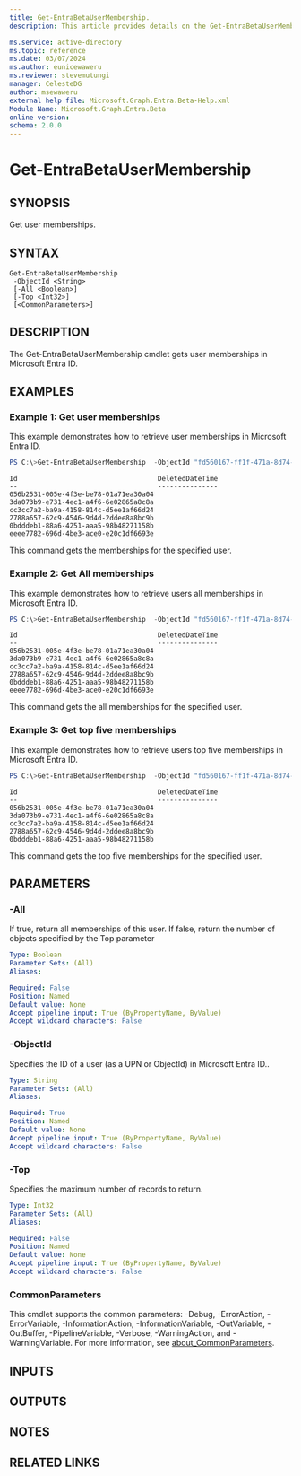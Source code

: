 ```yaml
---
title: Get-EntraBetaUserMembership.
description: This article provides details on the Get-EntraBetaUserMembership command.

ms.service: active-directory
ms.topic: reference
ms.date: 03/07/2024
ms.author: eunicewaweru
ms.reviewer: stevemutungi
manager: CelesteDG
author: msewaweru
external help file: Microsoft.Graph.Entra.Beta-Help.xml
Module Name: Microsoft.Graph.Entra.Beta
online version:
schema: 2.0.0
---
```


# Get-EntraBetaUserMembership

## SYNOPSIS
Get user memberships.

## SYNTAX

```
Get-EntraBetaUserMembership 
 -ObjectId <String> 
 [-All <Boolean>] 
 [-Top <Int32>] 
 [<CommonParameters>]
```

## DESCRIPTION
The Get-EntraBetaUserMembership cmdlet gets user memberships in Microsoft Entra ID.

## EXAMPLES

### Example 1: Get user memberships

This example demonstrates how to retrieve user memberships in Microsoft Entra ID.

```powershell
PS C:\>Get-EntraBetaUserMembership  -ObjectId "fd560167-ff1f-471a-8d74-3b0070abcea1"
```

```output
Id                                   DeletedDateTime
--                                   ---------------
056b2531-005e-4f3e-be78-01a71ea30a04
3da073b9-e731-4ec1-a4f6-6e02865a8c8a
cc3cc7a2-ba9a-4158-814c-d5ee1af66d24
2788a657-62c9-4546-9d4d-2ddee8a8bc9b
0bdddeb1-88a6-4251-aaa5-98b48271158b
eeee7782-696d-4be3-ace0-e20c1df6693e
```

This command gets the memberships for the specified user.


### Example 2: Get All memberships

This example demonstrates how to retrieve users all memberships in Microsoft Entra ID.

```powershell
PS C:\>Get-EntraBetaUserMembership  -ObjectId "fd560167-ff1f-471a-8d74-3b0070abcea1" -All $true
```

```output
Id                                   DeletedDateTime
--                                   ---------------
056b2531-005e-4f3e-be78-01a71ea30a04
3da073b9-e731-4ec1-a4f6-6e02865a8c8a
cc3cc7a2-ba9a-4158-814c-d5ee1af66d24
2788a657-62c9-4546-9d4d-2ddee8a8bc9b
0bdddeb1-88a6-4251-aaa5-98b48271158b
eeee7782-696d-4be3-ace0-e20c1df6693e
```

This command gets the all memberships for the specified user.


### Example 3: Get top five memberships

This example demonstrates how to retrieve users top five memberships in Microsoft Entra ID.

```powershell
PS C:\>Get-EntraBetaUserMembership  -ObjectId "fd560167-ff1f-471a-8d74-3b0070abcea1" -Top 5
```

```output
Id                                   DeletedDateTime
--                                   ---------------
056b2531-005e-4f3e-be78-01a71ea30a04
3da073b9-e731-4ec1-a4f6-6e02865a8c8a
cc3cc7a2-ba9a-4158-814c-d5ee1af66d24
2788a657-62c9-4546-9d4d-2ddee8a8bc9b
0bdddeb1-88a6-4251-aaa5-98b48271158b
```

This command gets the top five memberships for the specified user.

## PARAMETERS

### -All
If true, return all memberships of this user.
If false, return the number of objects specified by the Top parameter

```yaml
Type: Boolean
Parameter Sets: (All)
Aliases:

Required: False
Position: Named
Default value: None
Accept pipeline input: True (ByPropertyName, ByValue)
Accept wildcard characters: False
```

### -ObjectId
Specifies the ID of a user (as a UPN or ObjectId) in Microsoft Entra ID..

```yaml
Type: String
Parameter Sets: (All)
Aliases:

Required: True
Position: Named
Default value: None
Accept pipeline input: True (ByPropertyName, ByValue)
Accept wildcard characters: False
```

### -Top
Specifies the maximum number of records to return.

```yaml
Type: Int32
Parameter Sets: (All)
Aliases:

Required: False
Position: Named
Default value: None
Accept pipeline input: True (ByPropertyName, ByValue)
Accept wildcard characters: False
```

### CommonParameters
This cmdlet supports the common parameters: -Debug, -ErrorAction, -ErrorVariable, -InformationAction, -InformationVariable, -OutVariable, -OutBuffer, -PipelineVariable, -Verbose, -WarningAction, and -WarningVariable. For more information, see [about_CommonParameters](http://go.microsoft.com/fwlink/?LinkID=113216).

## INPUTS

## OUTPUTS

## NOTES

## RELATED LINKS
